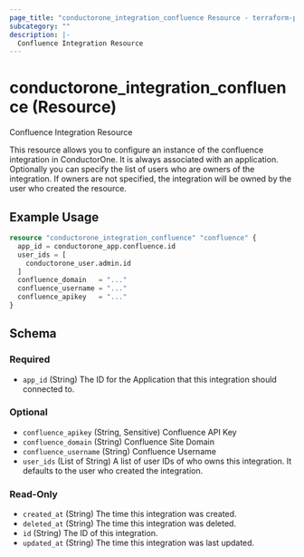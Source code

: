 ```yaml
---
page_title: "conductorone_integration_confluence Resource - terraform-provider-conductorone"
subcategory: ""
description: |-
  Confluence Integration Resource
---
```


# conductorone_integration_confluence (Resource)

Confluence Integration Resource

This resource allows you to configure an instance of the confluence integration in ConductorOne.
It is always associated with an application. Optionally you can specify the list of users who are owners of the integration.
If owners are not specified, the integration will be owned by the user who created the resource.

## Example Usage

```terraform
resource "conductorone_integration_confluence" "confluence" {
  app_id = conductorone_app.confluence.id
  user_ids = [
    conductorone_user.admin.id
  ]
  confluence_domain   = "..."
  confluence_username = "..."
  confluence_apikey   = "..."
}
```

<!-- schema generated by tfplugindocs -->
## Schema

### Required

- `app_id` (String) The ID for the Application that this integration should connected to.

### Optional

- `confluence_apikey` (String, Sensitive) Confluence API Key
- `confluence_domain` (String) Confluence Site Domain
- `confluence_username` (String) Confluence Username
- `user_ids` (List of String) A list of user IDs of who owns this integration. It defaults to the user who created the integration.

### Read-Only

- `created_at` (String) The time this integration was created.
- `deleted_at` (String) The time this integration was deleted.
- `id` (String) The ID of this integration.
- `updated_at` (String) The time this integration was last updated.
